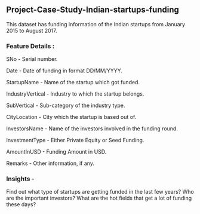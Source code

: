 ## Project-Case-Study-Indian-startups-funding
This dataset has funding information of the Indian startups from January 2015 to August 2017.
### Feature Details :
SNo - Serial number.

Date - Date of funding in format DD/MM/YYYY.

StartupName - Name of the startup which got funded.

IndustryVertical - Industry to which the startup belongs.

SubVertical - Sub-category of the industry type.

CityLocation - City which the startup is based out of.

InvestorsName - Name of the investors involved in the funding round.

InvestmentType - Either Private Equity or Seed Funding.

AmountInUSD - Funding Amount in USD.

Remarks - Other information, if any.

### Insights -
Find out what type of startups are getting funded in the last few years?
Who are the important investors?
What are the hot fields that get a lot of funding these days?
